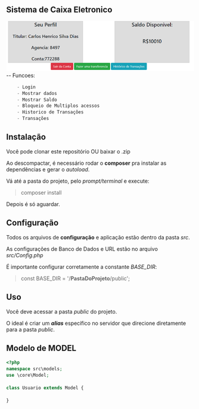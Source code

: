 ## Sistema de Caixa Eletronico
![alt text](https://github.com/carloshenrico/caixaeletronico/blob/main/public/assets/img/print2.png)
-- Funcoes:
```php
    - Login
    - Mostrar dados
    - Mostrar Saldo
    - Bloqueio de Multiplos acessos
    - Historico de Transações
    - Transações
```
## Instalação
Você pode clonar este repositório OU baixar o .zip

Ao descompactar, é necessário rodar o **composer** pra instalar as dependências e gerar o *autoload*.

Vá até a pasta do projeto, pelo *prompt/terminal* e execute:
> composer install

Depois é só aguardar.

## Configuração
Todos os arquivos de **configuração** e aplicação estão dentro da pasta *src*.

As configurações de Banco de Dados e URL estão no arquivo *src/Config.php*

É importante configurar corretamente a constante *BASE_DIR*:
> const BASE_DIR = '/**PastaDoProjeto**/public';

## Uso
Você deve acessar a pasta *public* do projeto.

O ideal é criar um ***alias*** específico no servidor que direcione diretamente para a pasta *public*.

## Modelo de MODEL
```php
<?php
namespace src\models;
use \core\Model;

class Usuario extends Model {

}
```